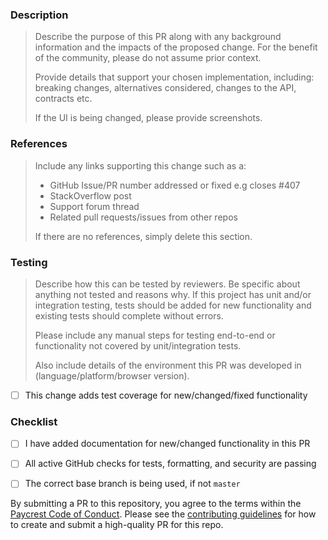### Description

> Describe the purpose of this PR along with any background information and the impacts of the proposed change. For the benefit of the community, please do not assume prior context.
>
> Provide details that support your chosen implementation, including: breaking changes, alternatives considered, changes to the API, contracts etc.
>
> If the UI is being changed, please provide screenshots.


### References

> Include any links supporting this change such as a:
>
> - GitHub Issue/PR number addressed or fixed e.g closes #407
> - StackOverflow post
> - Support forum thread
> - Related pull requests/issues from other repos
>
> If there are no references, simply delete this section.


### Testing

> Describe how this can be tested by reviewers. Be specific about anything not tested and reasons why. If this project has unit and/or integration testing, tests should be added for new functionality and existing tests should complete without errors.
>
> Please include any manual steps for testing end-to-end or functionality not covered by unit/integration tests.
>
> Also include details of the environment this PR was developed in (language/platform/browser version).

- [ ] This change adds test coverage for new/changed/fixed functionality


### Checklist

- [ ] I have added documentation for new/changed functionality in this PR
- [ ] All active GitHub checks for tests, formatting, and security are passing
- [ ] The correct base branch is being used, if not `master`


By submitting a PR to this repository, you agree to the terms within the [Paycrest Code of Conduct](https://www.notion.so/paycrest/Contributor-Code-of-Conduct-1602482d45a2806bab75fd314b381f4c?pvs=4). Please see the [contributing guidelines](https://paycrest.notion.site/Contribution-Guide-1602482d45a2809a8930e6ad565c906a?pvs=4) for how to create and submit a high-quality PR for this repo.
